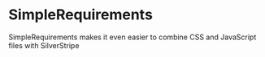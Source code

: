 SimpleRequirements
==================

SimpleRequirements makes it even easier to combine CSS and JavaScript files with SilverStripe